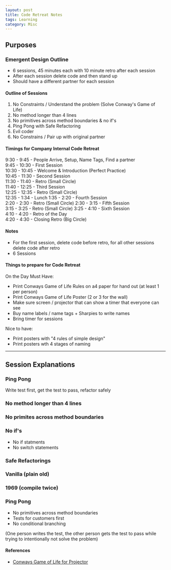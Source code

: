 ```yaml
---
layout: post
title: Code Retreat Notes
tags: Learning
category: Misc
---
```

## Purposes

### Emergent Design Outline

- 6 sessions, 45 minutes each with 10 minute retro after each session  
- After each session delete code and then stand up  
- Should have a different partner for each session  

#### Outline of Sessions

1. No Constraints / Understand the problem (Solve Conway's Game of Life)  
2. No method longer than 4 lines   
3. No primitives across method boundaries & no if's
4. Ping Pong with Safe Refactoring 
5. Evil coder 
6. No Constrains / Pair up with original partner  

#### Timings for Company Internal Code Retreat  

9:30 - 9:45 	- People Arrive, Setup, Name Tags, Find a partner  
9:45 - 10:30 	- First Session  
10:30 - 10:45 	- Welcome & Introduction (Perfect Practice)  
10:45 - 11:30 	- Second Session  
11:30 - 11:40 	- Retro (Small Circle)  
11:40 - 12:25 	- Third Session  
12:25 - 12:35 	- Retro (Small Circle)  
12:35 - 1:34 	- Lunch
1:35 - 2:20 	- Fourth Session  
2:20 - 2:30 	- Retro (Small Circle) 
2:30 - 3:15	- Fifth Session  
3:15 - 3:25	- Retro (Small Circle) 
3:25 - 4:10	- Sixth Session  
4:10 - 4:20	- Retro of the Day  
4:20 - 4:30	- Closing Retro (Big Circle)  

#### Notes 

- For the first session, delete code before retro, for all other sessions delete code after retro 
- 6 Sessions  

#### Things to prepare for Code Retreat

On the Day Must Have:  

- Print Conways Game of Life Rules on a4 paper for hand out (at least 1 per person) 
- Print Conways Game of Life Poster (2 or 3 for the wall) 
- Make sure screen / projector that can show a timer that everyone can see
- Buy name labels / name tags + Sharpies to write names
- Bring timer for sessions

Nice to have:  

- Print posters with "4 rules of simple design"
- Print posters wth 4 stages of naming

-------------------------------------------------------------------------------------------------------------

## Session Explanations

### Ping Pong  

Write test first, get the test to pass, refactor safely  

### No method longer than 4 lines

### No primites across method boundaries


### No if's  

- No if statments  
- No switch statements  

### Safe Refactorings  

### Vanilla (plain old)  

### 1969 (compile twice)  

### Ping Pong    

- No primitives across method boundaries  
- Tests for customers first  
- No conditional branching  

(One person writes the test, the other person gets the test to pass while trying to intentionally not solve the problem)   

#### References ####

- <a href="{{ site.url }}/assets/documents/CodeRetreat-GOL-Projector.zip">Conways Game of Life for Projector</a>  

